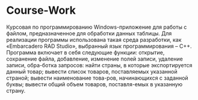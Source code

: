 # Course-Work
Курсовая по программированию
Windows-приложение для работы с файлом, предназначенное для обработки данных таблицы. 
Для реализации программы использована такая среда разработки, как «Embarcadero RAD Studio», выбранный язык программирования – C++.
Программа включает в себя следующие функции: открытие, сохранение файла, добавление, изменение полей записи, удаление записи, 
обра-ботка запросов: найти страны, в которые экспортируется данный товар; вывести список товаров, поставляемых указанной страной; вывести наименование това-ров, начинающихся с заданной буквы; вывести общий объем товаров, поставля-емых в указанную страну. 
